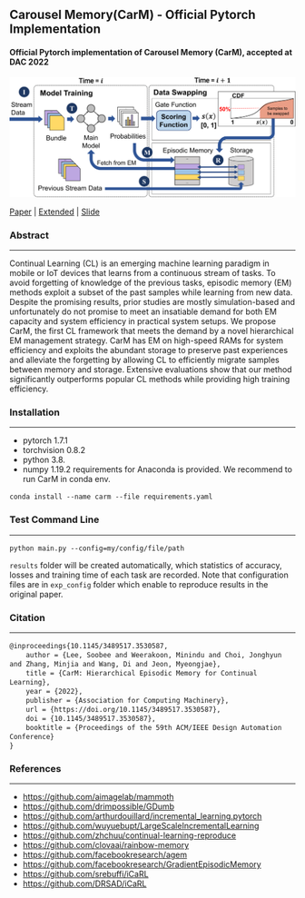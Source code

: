 ## Carousel Memory(CarM) - Official Pytorch Implementation

#### **Official Pytorch implementation of Carousel Memory (CarM)**, accepted at **DAC 2022**


<img src="./figs/workflow_figure.png" alt="drawing" width="1000"/>

[Paper](https://dl.acm.org/doi/10.1145/3489517.3530587) | [Extended](https://arxiv.org/abs/2110.07276) | [Slide]()




### Abstract
-------------
Continual Learning (CL) is an emerging machine learning paradigm in mobile or IoT devices that learns from a continuous stream of tasks. To avoid forgetting of knowledge of the previous tasks, episodic memory (EM) methods exploit a subset of the past samples while learning from new data. Despite the promising results, prior studies are mostly simulation-based and unfortunately do not promise to meet an insatiable demand for both EM capacity and system efficiency in practical system setups. We propose CarM, the first CL framework that meets the demand by a novel hierarchical EM management strategy. CarM has EM on high-speed RAMs for system efficiency and exploits the abundant storage to preserve past experiences and alleviate the forgetting by allowing CL to efficiently migrate samples between memory and storage. Extensive evaluations show that our method significantly outperforms popular CL methods while providing high training efficiency.   


### Installation
-------------
- pytorch 1.7.1
- torchvision 0.8.2
- python 3.8.
- numpy 1.19.2
requirements for Anaconda is provided. We recommend to run CarM in conda env.
```
conda install --name carm --file requirements.yaml
```   


### Test Command Line
-------------
```
python main.py --config=my/config/file/path
```
```results``` folder will be created automatically, which statistics of accuracy, losses and training time of each task are recorded.
Note that configuration files are in ```exp_config``` folder which enable to reproduce results in the original paper.   


### Citation
-------------
```
@inproceedings{10.1145/3489517.3530587,
    author = {Lee, Soobee and Weerakoon, Minindu and Choi, Jonghyun and Zhang, Minjia and Wang, Di and Jeon, Myeongjae},
    title = {CarM: Hierarchical Episodic Memory for Continual Learning},
    year = {2022},
    publisher = {Association for Computing Machinery},
    url = {https://doi.org/10.1145/3489517.3530587},
    doi = {10.1145/3489517.3530587},
    booktitle = {Proceedings of the 59th ACM/IEEE Design Automation Conference}
}
```   


### References
-------------
+ https://github.com/aimagelab/mammoth
+ https://github.com/drimpossible/GDumb
+ https://github.com/arthurdouillard/incremental_learning.pytorch
+ https://github.com/wuyuebupt/LargeScaleIncrementalLearning
+ https://github.com/zhchuu/continual-learning-reproduce
+ https://github.com/clovaai/rainbow-memory
+ https://github.com/facebookresearch/agem
+ https://github.com/facebookresearch/GradientEpisodicMemory
+ https://github.com/srebuffi/iCaRL
+ https://github.com/DRSAD/iCaRL
